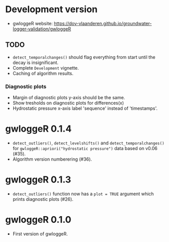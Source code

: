# Development version

* gwloggeR website: https://dov-vlaanderen.github.io/groundwater-logger-validation/gwloggeR

## TODO
* `detect_temporalchanges()` should flag everything from start until the decay is insignificant.
* Complete `Development` vignette.
* Caching of algorithm results.

### Diagnostic plots
* Margin of diagnostic plots y-axis should be the same.
* Show tresholds on diagnostic plots for differences(x)
* Hydrostatic pressure x-axis label 'sequence' instead of 'timestamps'.

# gwloggeR 0.1.4

* `detect_outliers()`, `detect_levelshifts()` and `detect_temporalchanges()` for `gwloggeR::apriori("hydrostatic pressure")` data based on v0.06 (#35).
* Algorithm version numberering (#36).

# gwloggeR 0.1.3

* `detect_outliers()` function now has a `plot = TRUE` argument which prints diagnostic plots (#26).

# gwloggeR 0.1.0

* First version of gwloggeR.

